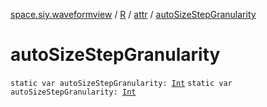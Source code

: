 [space.siy.waveformview](../../index.md) / [R](../index.md) / [attr](index.md) / [autoSizeStepGranularity](./auto-size-step-granularity.md)

# autoSizeStepGranularity

`static var autoSizeStepGranularity: `[`Int`](https://kotlinlang.org/api/latest/jvm/stdlib/kotlin/-int/index.html)
`static var autoSizeStepGranularity: `[`Int`](https://kotlinlang.org/api/latest/jvm/stdlib/kotlin/-int/index.html)